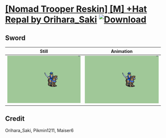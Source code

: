 # [\[Nomad Trooper Reskin\] \[M\] +Hat Repal by Orihara_Saki](./) [![Download](https://img.shields.io/badge/Download--red?style=social&logo=github)](https://minhaskamal.github.io/DownGit/#/home?url=https://github.com/Klokinator/FE-Repo/tree/main/Battle%20Animations%2FMounted%20-%20Cavs%2C%20Paladins%2C%20Rangers%2F%5BNomad%20Trooper%20Reskin%5D%20%5BM%5D%20%2BHat%20Repal%20by%20Orihara_Saki%2F1.%20Sword)

## Sword

| Still | Animation |
| :---: | :-------: |
| ![Sword still](./Sword_000.png) | ![Sword](./Sword.gif) |

## Credit

Orihara_Saki, Pikmin1211, Maiser6
